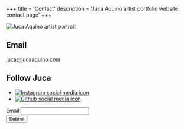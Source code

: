 +++
title = 'Contact'
description = 'Juca Aquino artist portfolio website contact page'
+++

![Juca Aquino artist portrait](/images/contact.jpg)

## Email

juca@jucaaquino.com

## Follow Juca

<ul class="social-icons">
    <li>
        <a href="https://instagram.com/juca_aquino" target="_blank">
            <img src="/images/instagram.svg" alt="Instagram social media icon">
        </a>
    </li>
    <li>
        <a href="https://github.com/jucaaquino" target="_blank">
            <img src="/images/github.svg" alt="Github social media icon">
        </a>
    </li>
</ul>

<div class="w-60 center">
  <form action="https://www.formbackend.com/f/58589a554cf961ea" method="POST">
    <div class="mt2">
      <label for="email" class="db mb1">Email</label>
      <input type="email" id="email" name="email" required>
    </div>
    <button type="submit">Submit</button>
  </form>
</div>
